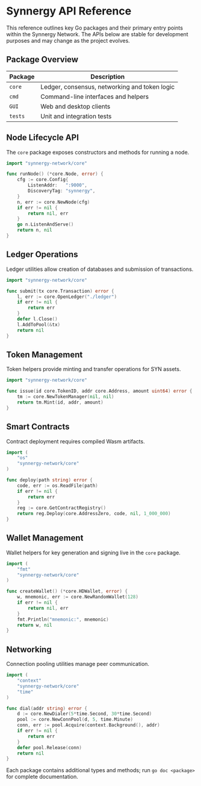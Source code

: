 # Synnergy API Reference

This reference outlines key Go packages and their primary entry points
within the Synnergy Network. The APIs below are stable for development
purposes and may change as the project evolves.

## Package Overview

| Package | Description                                   |
| ------- | --------------------------------------------- |
| `core`  | Ledger, consensus, networking and token logic |
| `cmd`   | Command-line interfaces and helpers           |
| `GUI`   | Web and desktop clients                       |
| `tests` | Unit and integration tests                    |

## Node Lifecycle API

The `core` package exposes constructors and methods for running a node.

```go
import "synnergy-network/core"

func runNode() (*core.Node, error) {
    cfg := core.Config{
        ListenAddr:   ":9000",
        DiscoveryTag: "synnergy",
    }
    n, err := core.NewNode(cfg)
    if err != nil {
        return nil, err
    }
    go n.ListenAndServe()
    return n, nil
}
```

## Ledger Operations

Ledger utilities allow creation of databases and submission of transactions.

```go
import "synnergy-network/core"

func submit(tx core.Transaction) error {
    l, err := core.OpenLedger("./ledger")
    if err != nil {
        return err
    }
    defer l.Close()
    l.AddToPool(&tx)
    return nil
}
```

## Token Management

Token helpers provide minting and transfer operations for SYN assets.

```go
import "synnergy-network/core"

func issue(id core.TokenID, addr core.Address, amount uint64) error {
    tm := core.NewTokenManager(nil, nil)
    return tm.Mint(id, addr, amount)
}
```

## Smart Contracts

Contract deployment requires compiled Wasm artifacts.

```go
import (
    "os"
    "synnergy-network/core"
)

func deploy(path string) error {
    code, err := os.ReadFile(path)
    if err != nil {
        return err
    }
    reg := core.GetContractRegistry()
    return reg.Deploy(core.AddressZero, code, nil, 1_000_000)
}
```

## Wallet Management

Wallet helpers for key generation and signing live in the `core` package.

```go
import (
    "fmt"
    "synnergy-network/core"
)

func createWallet() (*core.HDWallet, error) {
    w, mnemonic, err := core.NewRandomWallet(128)
    if err != nil {
        return nil, err
    }
    fmt.Println("mnemonic:", mnemonic)
    return w, nil
}
```

## Networking

Connection pooling utilities manage peer communication.

```go
import (
    "context"
    "synnergy-network/core"
    "time"
)

func dial(addr string) error {
    d := core.NewDialer(5*time.Second, 30*time.Second)
    pool := core.NewConnPool(d, 5, time.Minute)
    conn, err := pool.Acquire(context.Background(), addr)
    if err != nil {
        return err
    }
    defer pool.Release(conn)
    return nil
}
```

Each package contains additional types and methods; run
`go doc <package>` for complete documentation.
